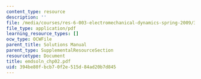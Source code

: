 ```yaml
---
content_type: resource
description: ''
file: /media/courses/res-6-003-electromechanical-dynamics-spring-2009/394be80fbcb70f2e515d84ad20b7d845_emdsoln_chp02.pdf
file_type: application/pdf
learning_resource_types: []
ocw_type: OCWFile
parent_title: Solutions Manual
parent_type: SupplementalResourceSection
resourcetype: Document
title: emdsoln_chp02.pdf
uid: 394be80f-bcb7-0f2e-515d-84ad20b7d845
---
```

